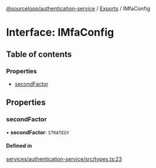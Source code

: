 [@sourceloop/authentication-service](../README.md) / [Exports](../modules.md) / IMfaConfig

# Interface: IMfaConfig

## Table of contents

### Properties

- [secondFactor](IMfaConfig.md#secondfactor)

## Properties

### secondFactor

• **secondFactor**: `STRATEGY`

#### Defined in

[services/authentication-service/src/types.ts:23](https://github.com/sourcefuse/loopback4-microservice-catalog/blob/53060ad88/services/authentication-service/src/types.ts#L23)

